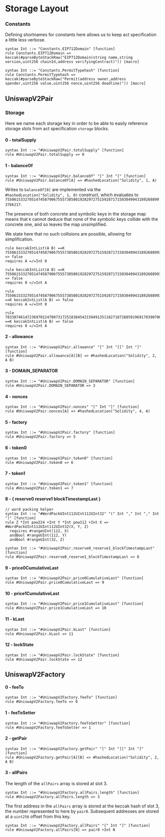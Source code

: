 # Storage Layout

### Constants

Defining shortnames for constants here allows us to keep act specification a
little less verbose.

```k
syntax Int ::= "Constants.EIP712Domain" [function]
rule Constants.EIP712Domain => keccak(#parseByteStackRaw("EIP712Domain(string name,string version,uint256 chainId,address verifyingContract)")) [macro]

syntax Int ::= "Constants.PermitTypehash" [function]
rule Constants.PermitTypehash => keccak(#parseByteStackRaw("Permit(address owner,address spender,uint256 value,uint256 nonce,uint256 deadline)")) [macro]
```

## UniswapV2Pair

### Storage

Here we name each storage key in order to be able to easily reference storage
slots from act specification `storage` blocks.

#### 0 - totalSupply

```k
syntax Int ::= "#UniswapV2Pair.totalSupply" [function]
rule #UniswapV2Pair.totalSupply => 0
```

#### 1 - balanceOf

```k
syntax Int ::= "#UniswapV2Pair.balanceOf" "[" Int "]" [function]
rule #UniswapV2Pair.balanceOf[A] => #hashedLocation("Solidity", 1, A)
```

Writes to `balanceOf[0]` are implemented via the `#hashedLocation("Solidity", 1, 0)` construct, which evaluates to `75506153327051474587906755573858019282972751592871715030499431892688993766217`.

The presence of both concrete and symbolic keys in the storage map means that `K` cannot deduce that none of the symbolic keys collide with the concrete one, and so leaves the map unsimplified.

We state here that no such collisions are possible, allowing for simplification.

```k
rule keccakIntList(A B) ==K 75506153327051474587906755573858019282972751592871715030499431892688993766217 => false
requires A =/=Int 0

rule keccakIntList(A B) ==K 75506153327051474587906755573858019282972751592871715030499431892688993766217 => false
requires 0 =/=Int A

rule 75506153327051474587906755573858019282972751592871715030499431892688993766217 ==K keccakIntList(A B) => false
requires A =/=Int 0

rule 78338746147236970124700731725183845421594913511827187288591969170390706184117 ==K keccakIntList(A B) => false
requires 0 =/=Int A
```

#### 2 - allowance

```k
syntax Int ::= "#UniswapV2Pair.allowance" "[" Int "][" Int "]" [function]
rule #UniswapV2Pair.allowance[A][B] => #hashedLocation("Solidity", 2, A B)
```

#### 3 - DOMAIN_SEPARATOR

```k
syntax Int ::= "#UniswapV2Pair.DOMAIN_SEPARATOR" [function]
rule #UniswapV2Pair.DOMAIN_SEPARATOR => 3
```

#### 4 - nonces

```k
syntax Int ::= "#UniswapV2Pair.nonces" "[" Int "]" [function]
rule #UniswapV2Pair.nonces[A] => #hashedLocation("Solidity", 4, A)
```

#### 5 - factory

```k
syntax Int ::= "#UniswapV2Pair.factory" [function]
rule #UniswapV2Pair.factory => 5
```

#### 6 - token0

```k
syntax Int ::= "#UniswapV2Pair.token0" [function]
rule #UniswapV2Pair.token0 => 6
```

#### 7 - token1

```k
syntax Int ::= "#UniswapV2Pair.token1" [function]
rule #UniswapV2Pair.token1 => 7
```

#### 8 - { reserve0 reserve1 blockTimestampLast }

```k
// word packing helper
syntax Int ::= "#WordPackUInt112UInt112UInt32" "(" Int "," Int "," Int ")" [function]
rule Z *Int pow224 +Int Y *Int pow112 +Int X => #WordPackUInt112UInt112UInt32(X, Y, Z)
  requires #rangeUInt(112, X)
  andBool #rangeUInt(112, Y)
  andBool #rangeUInt(32, Z)

syntax Int ::= "#UniswapV2Pair.reserve0_reserve1_blockTimestampLast" [function]
rule #UniswapV2Pair.reserve0_reserve1_blockTimestampLast => 8
```

#### 9 - price0CumulativeLast

```k
syntax Int ::= "#UniswapV2Pair.price0CumulativeLast" [function]
rule #UniswapV2Pair.price0CumulativeLast => 9
```

#### 10 - price1CumulativeLast

```k
syntax Int ::= "#UniswapV2Pair.price1CumulativeLast" [function]
rule #UniswapV2Pair.price1CumulativeLast => 10
```

#### 11 - kLast

```k
syntax Int ::= "#UniswapV2Pair.kLast" [function]
rule #UniswapV2Pair.kLast => 11
```

#### 12 - lockState

```k
syntax Int ::= "#UniswapV2Pair.lockState" [function]
rule #UniswapV2Pair.lockState => 12
```

## UniswapV2Factory

#### 0 - feeTo

```k
syntax Int ::= "#UniswapV2Factory.feeTo" [function]
rule #UniswapV2Factory.feeTo => 0
```

#### 1 - feeToSetter

```k
syntax Int ::= "#UniswapV2Factory.feeToSetter" [function]
rule #UniswapV2Factory.feeToSetter => 1
```

#### 2 - getPair

```k
syntax Int ::= "#UniswapV2Factory.getPair" "[" Int "][" Int "]" [function]
rule #UniswapV2Factory.getPair[A][B] => #hashedLocation("Solidity", 2, A B)
```

#### 3 - allPairs

The length of the `allPairs` array is stored at slot 3.

```k
syntax Int ::= "#UniswapV2Factory.allPairs.length" [function]
rule #UniswapV2Factory.allPairs.length => 3
```

The first address in the `allPairs` array is stored at the keccak hash of
slot 3, the number represented to here by `pair0`. Subsequent addresses are
stored at a `uint256` offset from this key.

```k
syntax Int ::= "#UniswapV2Factory.allPairs" "[" Int "]" [function]
rule #UniswapV2Factory.allPairs[N] => pair0 +Int N
```
